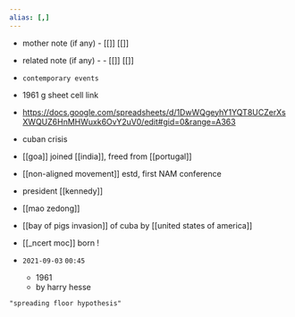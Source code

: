 ```yaml
---
alias: [,]
---
```

- mother note (if any)
		- [[]] [[]]
- related note (if any) -
		- [[]] [[]]
- `contemporary events`
- 1961 g sheet cell link
- https://docs.google.com/spreadsheets/d/1DwWQgeyhY1YQT8UCZerXsXWQUZ6HnMHWuxk6OvY2uV0/edit#gid=0&range=A363
- cuban crisis
- [[goa]] joined [[india]], freed from [[portugal]]
- [[non-aligned movement]] estd, first NAM conference
- president [[kennedy]]
- [[mao zedong]]
- [[bay of pigs invasion]] of cuba by [[united states of america]]
- [[_ncert moc]] born !

- `2021-09-03`  `00:45`
	- 1961
	- by harry hesse

```query
"spreading floor hypothesis"
```